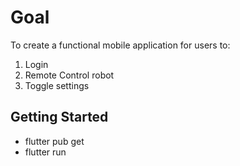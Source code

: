 # Goal

To create a functional mobile application for users to: 
1. Login
2. Remote Control robot
3. Toggle settings

## Getting Started
 - flutter pub get
 - flutter run
